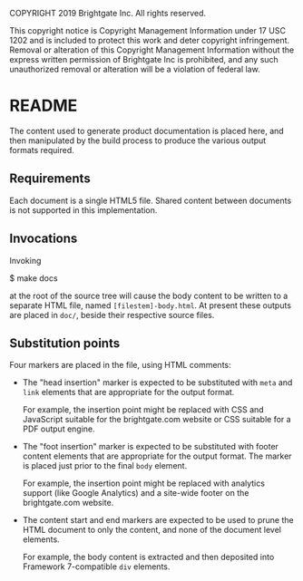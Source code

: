
COPYRIGHT 2019 Brightgate Inc. All rights reserved.

This copyright notice is Copyright Management Information under 17 USC 1202
and is included to protect this work and deter copyright infringement.
Removal or alteration of this Copyright Management Information without the
express written permission of Brightgate Inc is prohibited, and any
such unauthorized removal or alteration will be a violation of federal law.


# README

The content used to generate product documentation is placed here, and then
manipulated by the build process to produce the various output formats
required.

## Requirements

Each document is a single HTML5 file.  Shared content between documents is not
supported in this implementation.

## Invocations

Invoking

$ make docs

at the root of the source tree will cause the body content to be written to
a separate HTML file, named `[filestem]-body.html`.  At present these outputs
are placed in `doc/`, beside their respective source files.

## Substitution points

Four markers are placed in the file, using HTML comments:

- The "head insertion" marker is expected to be substituted with `meta` and
  `link` elements that are appropriate for the output format.

    <!-- BRIGHTGATE HEAD INSERTION POINT -->

  For example, the insertion point might be replaced with CSS and JavaScript
  suitable for the brightgate.com website or CSS suitable for a PDF output
  engine.

- The "foot insertion" marker is expected to be substituted with footer
  content elements that are appropriate for the output format.  The marker is
  placed just prior to the final `body` element.

    <!-- BRIGHTGATE FOOT INSERTION POINT -->

  For example, the insertion point might be replaced with analytics support
  (like Google Analytics) and a site-wide footer on the brightgate.com website.

- The content start and end markers are expected to be used to prune the HTML
  document to only the content, and none of the document level elements.

    <!-- BRIGHTGATE CONTENT START -->
    <!-- BRIGHTGATE CONTENT END -->

  For example, the body content is extracted and then deposited into Framework
  7-compatible `div` elements.
